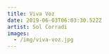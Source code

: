 ```yaml
---
title: Viva Voz
date: 2019-06-03T06:03:30.522Z
artist: Sol Corradi
images:
  - /img/viva-voz.jpg
---
```


